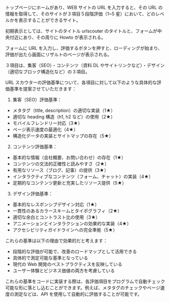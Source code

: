 トップページにホームがあり、WEB サイトの URL を入力すると、その URL の情報を取得して、そのサイトが３項目５段階評価（1~5 星）において、どのレベルかを表示することができるサイト。

初期表示としては、サイトのタイトル urlscouter のタイトルと、フォームが中央付近にあり、その周りに Howto が表示される。

フォームに URL を入力し、評価するボタンを押すと、ローディングが始まり、評価が出たら画面にリザルトのページが表示される。

３項目は、集客（SEO）・コンテンツ（資料 DL やサイトリンクなど）・デザイン（適切なブロック構造化など）の３項目。

URL スカウターの評価基準について、各項目に対して以下のような具体的な評価基準を提案させていただきます：

1. 集客（SEO）評価基準：

- メタタグ（title, description）の適切な実装（1★）
- 適切な heading 構造（h1, h2 など）の使用（2★）
- モバイルフレンドリー対応（3★）
- ページ表示速度の最適化（4★）
- 構造化データの実装とサイトマップの存在（5★）

2. コンテンツ評価基準：

- 基本的な情報（会社概要、お問い合わせ）の存在（1★）
- コンテンツの文法的正確性と読みやすさ（2★）
- 有用なリソース（ブログ、記事）の提供（3★）
- インタラクティブなコンテンツ（フォーム、チャット）の実装（4★）
- 定期的なコンテンツ更新と充実したリソース提供（5★）

3. デザイン評価基準：

- 基本的なレスポンシブデザイン対応（1★）
- 一貫性のあるカラースキームとタイポグラフィ（2★）
- 適切な余白とコントラスト比の使用（3★）
- アニメーションとインタラクションの効果的な実装（4★）
- アクセシビリティガイドラインへの完全準拠（5★）

これらの基準は以下の理由で効果的だと考えます：

- 段階的な評価が可能で、改善のロードマップとして活用できる
- 具体的で測定可能な基準となっている
- 現代の Web 開発のベストプラクティスを反映している
- ユーザー体験とビジネス価値の両方を考慮している

これらの基準をコードに実装する際は、各評価項目をプログラムで自動チェック可能な形に落とし込むことができます。例えば、メタタグのチェックやページ速度の測定などは、API を使用して自動的に評価することが可能です。

